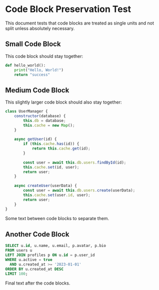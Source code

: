 # Code Block Preservation Test

This document tests that code blocks are treated as single units and not split unless absolutely necessary.

## Small Code Block

This code block should stay together:

```python
def hello_world():
    print("Hello, World!")
    return "success"
```

## Medium Code Block

This slightly larger code block should also stay together:

```javascript
class UserManager {
    constructor(database) {
        this.db = database;
        this.cache = new Map();
    }
    
    async getUser(id) {
        if (this.cache.has(id)) {
            return this.cache.get(id);
        }
        
        const user = await this.db.users.findById(id);
        this.cache.set(id, user);
        return user;
    }
    
    async createUser(userData) {
        const user = await this.db.users.create(userData);
        this.cache.set(user.id, user);
        return user;
    }
}
```

Some text between code blocks to separate them.

## Another Code Block

```sql
SELECT u.id, u.name, u.email, p.avatar, p.bio
FROM users u
LEFT JOIN profiles p ON u.id = p.user_id
WHERE u.active = true
  AND u.created_at >= '2023-01-01'
ORDER BY u.created_at DESC
LIMIT 100;
```

Final text after the code blocks.